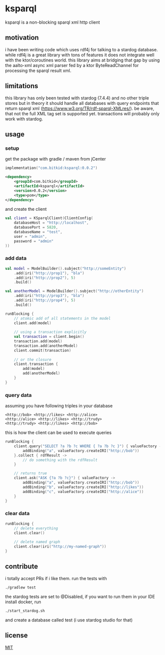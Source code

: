 # ksparql

ksparql is a non-blocking sparql xml http client

## motivation

i have been writing code which uses rdf4j for talking to a stardog database. while rdf4j is a great library with tons of
features it does not integrate well with the ktor/coroutines world. this library aims at bridging that gap by using the
aalto-xml async xml parser fed by a ktor ByteReadChannel for processing the sparql result xml.

## limitations

this library has only been tested with stardog (7.4.4) and no other triple stores but in theory it should handle all
databases with query endpoints that return sparql xml (https://www.w3.org/TR/rdf-sparql-XMLres/). be aware, that not the
full XML tag set is supported yet. transactions will probably only work with stardog.

## usage

### setup

get the package with gradle / maven from jCenter

```kotlin
implementation("com.bitkid:ksparql:0.0.2")
```

```xml
<dependency>
    <groupId>com.bitkid</groupId>
    <artifactId>ksparql</artifactId>
    <version>0.0.2</version>
    <type>pom</type>
</dependency>
```

and create the client

```kotlin
val client = KSparqlClient(ClientConfig(
    databaseHost = "http://localhost",
    databasePort = 5820,
    databaseName = "test",
    user = "admin",
    password = "admin"
))
```

### add data

```kotlin
val model = ModelBuilder().subject("http://someEntity")
    .add(iri("http://prop1"), "bla")
    .add(iri("http://prop2"), 5)
    .build()

val anotherModel = ModelBuilder().subject("http://otherEntity")
    .add(iri("http://prop3"), "bla")
    .add(iri("http://prop4"), 5)
    .build()

runBlocking {
    // atomic add of all statements in the model
    client.add(model)
    
    // using a transaction explicitly
    val transaction = client.begin()
    transaction.add(model)
    transaction.add(anotherModel)
    client.commit(transaction)
    
    // or the closure
    client.transaction {
        add(model)
        add(anotherModel)
    }
}
```

### query data

assuming you have following triples in your database

```
<http://bob> <http://likes> <http://alice>
<http://alice> <http://likes> <http://trudy>
<http://trudy> <http://likes> <http://bob>
```

this is how the client can be used to execute queries

```kotlin
runBlocking {
    client.query("SELECT ?a ?b ?c WHERE { ?a ?b ?c }") { valueFactory ->
        addBinding("a", valueFactory.createIRI("http://bob"))
    }.collect { rdfResult ->
        // do something with the rdfResult
    }

    // returns true
    client.ask("ASK {?a ?b ?c}") { valueFactory ->
        addBinding("a", valueFactory.createIRI("http://bob"))
        addBinding("b", valueFactory.createIRI("http://likes"))
        addBinding("c", valueFactory.createIRI("http://alice"))
    }
}
```

### clear data

```kotlin
runBlocking {
    // delete everything
    client.clear()
    
    // delete named graph
    client.clear(iri("http://my-named-graph"))
}
```

## contribute

i totally accept PRs if i like them. run the tests with

```shell
./gradlew test
```

the stardog tests are set to @Disabled, if you want to run them in your IDE install docker, run

```shell
./start_stardog.sh
```

and create a database called test (i use stardog studio for that)

## license

[MIT](https://choosealicense.com/licenses/mit/)